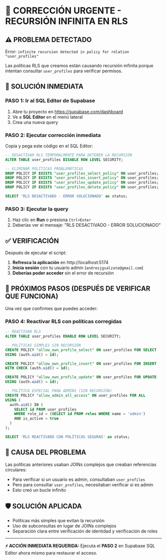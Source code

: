 # 🚨 CORRECCIÓN URGENTE - RECURSIÓN INFINITA EN RLS

## ⚠️ PROBLEMA DETECTADO
Error: `infinite recursion detected in policy for relation "user_profiles"`

Las políticas RLS que creamos están causando recursión infinita porque intentan consultar `user_profiles` para verificar permisos.

## 🔧 SOLUCIÓN INMEDIATA

### PASO 1: Ir al SQL Editor de Supabase
1. Abre tu proyecto en https://supabase.com/dashboard
2. Ve a **SQL Editor** en el menú lateral
3. Crea una nueva query

### PASO 2: Ejecutar corrección inmediata
Copia y pega este código en el SQL Editor:

```sql
-- DESACTIVAR RLS TEMPORALMENTE PARA DETENER LA RECURSIÓN
ALTER TABLE user_profiles DISABLE ROW LEVEL SECURITY;

-- ELIMINAR POLÍTICAS PROBLEMÁTICAS
DROP POLICY IF EXISTS "user_profiles_select_policy" ON user_profiles;
DROP POLICY IF EXISTS "user_profiles_insert_policy" ON user_profiles;
DROP POLICY IF EXISTS "user_profiles_update_policy" ON user_profiles;
DROP POLICY IF EXISTS "user_profiles_delete_policy" ON user_profiles;

SELECT 'RLS DESACTIVADO - ERROR SOLUCIONADO' as status;
```

### PASO 3: Ejecutar la query
1. Haz clic en **Run** o presiona `Ctrl+Enter`
2. Deberías ver el mensaje: "RLS DESACTIVADO - ERROR SOLUCIONADO"

## ✅ VERIFICACIÓN
Después de ejecutar el script:

1. **Refresca la aplicación** en http://localhost:5174
2. **Inicia sesión** con tu usuario admin (`andresjgsalzate@gmail.com`)
3. **Deberías poder acceder** sin el error de recursión

## 🔐 PRÓXIMOS PASOS (DESPUÉS DE VERIFICAR QUE FUNCIONA)

Una vez que confirmes que puedes acceder:

### PASO 4: Reactivar RLS con políticas corregidas
```sql
-- REACTIVAR RLS
ALTER TABLE user_profiles ENABLE ROW LEVEL SECURITY;

-- POLÍTICAS SIMPLES SIN RECURSIÓN
CREATE POLICY "allow_own_profile_select" ON user_profiles FOR SELECT
USING (auth.uid() = id);

CREATE POLICY "allow_own_profile_insert" ON user_profiles FOR INSERT
WITH CHECK (auth.uid() = id);

CREATE POLICY "allow_own_profile_update" ON user_profiles FOR UPDATE
USING (auth.uid() = id);

-- POLÍTICA ESPECIAL PARA ADMINS (SIN RECURSIÓN)
CREATE POLICY "allow_admin_all_access" ON user_profiles FOR ALL
USING (
  auth.uid() IN (
    SELECT id FROM user_profiles 
    WHERE role_id = (SELECT id FROM roles WHERE name = 'admin')
    AND is_active = true
  )
);

SELECT 'RLS REACTIVADO CON POLÍTICAS SEGURAS' as status;
```

## 🎯 CAUSA DEL PROBLEMA
Las políticas anteriores usaban JOINs complejos que creaban referencias circulares:
- Para verificar si un usuario es admin, consultaban `user_profiles`
- Pero para consultar `user_profiles`, necesitaban verificar si es admin
- Esto creó un bucle infinito

## 🛡️ SOLUCIÓN APLICADA
- Políticas más simples que evitan la recursión
- Uso de subconsultas en lugar de JOINs complejos
- Separación clara entre verificación de identidad y verificación de roles

---

**⚡ ACCIÓN INMEDIATA REQUERIDA:**
Ejecuta el **PASO 2** en Supabase SQL Editor ahora mismo para restaurar el acceso.
